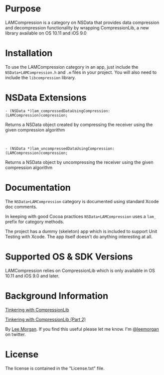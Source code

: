Purpose
=====
LAMCompression is a category on NSData that provides data compression and decompression functionality by wrapping CompressionLib, a new library available on OS 10.11 and iOS 9.0


Installation
=====
To use the LAMCompression category in an app, just include the `NSData+LAMCompression.h` and `.m` files in your project. You will also need to include the `libcompression` library.

NSData Extensions
=====

    - (NSData *)lam_compressedDataUsingCompression:(LAMCompression)compression;
Returns a NSData object created by compressing the receiver using the given compression algorithm

<br>

    - (NSData *)lam_uncompressedDataUsingCompression:(LAMCompression)compression;
Returns a NSData object by uncompressing the receiver using the given compression algorithm


Documentation
=====
The `NSData+LAMCompression` category is documented using standard Xcode doc comments.

In keeping with good Cocoa practices `NSData+LAMCompression` uses a `lam_` prefix for category methods.

The project has a dummy (skeleton) app which is included to support Unit Testing with Xcode. The app itself doesn't do anything interesting at all.


Supported OS & SDK Versions
=====
LAMCompression relies on CompressionLib which is only available in OS 10.11 and iOS 9.0 and later.


Background Information
=====

[Tinkering with CompressionLib](http://blog.shiftybit.net/tinkering-with-compressionlib/)

[Tinkering with CompressionLib (Part 2)](http://blog.shiftybit.net/tinkering-with-compressionlib-part-2)

By [Lee Morgan](http://shiftybit.net). If you find this useful please let me know. I'm [@leemorgan](https://twitter.com/leemorgan) on twitter.


License
=====
The license is contained in the "License.txt" file.

